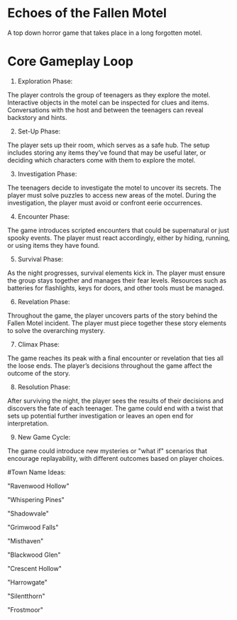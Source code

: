 # Echoes of the Fallen Motel
A top down horror game that takes place in a long forgotten motel.

# Core Gameplay Loop
1. Exploration Phase:

The player controls the group of teenagers as they explore the motel.
Interactive objects in the motel can be inspected for clues and items.
Conversations with the host and between the teenagers can reveal backstory and hints.

2. Set-Up Phase:

The player sets up their room, which serves as a safe hub.
The setup includes storing any items they've found that may be useful later,
or deciding which characters come with them to explore the motel.

3. Investigation Phase:

The teenagers decide to investigate the motel to uncover its secrets.
The player must solve puzzles to access new areas of the motel.
During the investigation, the player must avoid or confront eerie occurrences.

4. Encounter Phase:

The game introduces scripted encounters that could be supernatural or just spooky events.
The player must react accordingly, either by hiding, running, or using items they have found.

5. Survival Phase:

As the night progresses, survival elements kick in. The player must ensure the group stays together and manages their fear levels.
Resources such as batteries for flashlights, keys for doors, and other tools must be managed.

6. Revelation Phase:

Throughout the game, the player uncovers parts of the story behind the Fallen Motel incident.
The player must piece together these story elements to solve the overarching mystery.

7. Climax Phase:

The game reaches its peak with a final encounter or revelation that ties all the loose ends.
The player’s decisions throughout the game affect the outcome of the story.

8. Resolution Phase:

After surviving the night, the player sees the results of their decisions and discovers the fate of each teenager.
The game could end with a twist that sets up potential further investigation or leaves an open end for interpretation.

9. New Game Cycle:

The game could introduce new mysteries or "what if" scenarios that encourage replayability, with different outcomes based on player choices.

#Town Name Ideas:

"Ravenwood Hollow"

"Whispering Pines"

"Shadowvale"

"Grimwood Falls"

"Misthaven"

"Blackwood Glen"

"Crescent Hollow"

"Harrowgate"

"Silentthorn"

"Frostmoor"
